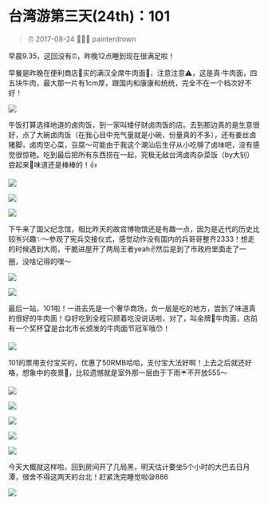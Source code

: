 # 台湾游第三天(24th)：101

> ⏰ 2017-08-24
> 👨🏻‍💻 painterdrown

早晨9.35，这回没有⏰，昨晚12点睡到现在很满足啦！

早餐是昨晚在便利商店🏪买的满汉全席牛肉面🍜，注意注意⚠️，这是真·牛肉面，四五块牛肉，最大那一片有1cm厚，跟国内和康康和统统，完全不在一个档次好不好！

![](images/zaocan.png)

午饭打算选择地道的卤肉饭，到一家叫矮仔财卤肉饭的店。去到那边真的是生意很好，点了大碗卤肉饭（在我心目中充气量就是小碗，份量真的不多），还有姜丝卤猪脚，卤肉空心菜，豆腐～可能由于我这个潮汕后生仔从小吃够了卤味吧，没有感觉很惊艳。吃到最后把所有东西捞在一起，究极无敌台湾卤肉杂菜饭（by大钊）尝起来👅味道还是棒棒的！👍

![](images/xiezi.png)

![](images/jiejing1.png)

![](images/wucan.png)

下午来了国父纪念馆，相比昨天的故宫博物馆还是有趣一点，因为是近代的历史比较🈶️兴趣✨～参观了宪兵交接仪式，感觉动作没有国内的兵哥哥整齐2333！想走的时候遇到大雨，干脆进屋开了两局王者yeah✌️然后是到了市政府里面走了一圈，没啥记得的嘿～

![](images/tamen1.png)

![](images/meinv.png)

最后一站，101啦！一进去先是一个奢华商场，负一层是吃的地方，尝到了味道真的很好的牛肉面！😋好吃到全程只顾着吃没说话啦，对了，叫金牌🏅️牛肉面，店前有一个奖杯🏆是台北市长颁发的牛肉面节冠军哦😯！

![](images/wancan.png)

101的票用支付宝买的，优惠了50RMB哈哈，支付宝大法好啊！上去之后就还好咯，想象中的夜景🌃，比较遗憾就是室外那一层由于下雨☔️不开放555～

![](images/jiejing2.png)

![](images/qinglv.png)

![](images/wangzherongyao.png)

![](images/gouge.png)

![](images/hezhao.png)

今天大概就这样啦，回到房间开了几局黑，明天估计要坐5个小时的大巴去日月潭，很舍不得这两天的台北！赶紧洗完睡觉啦😪886

![](images/tamen2.png)
